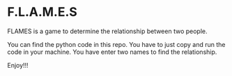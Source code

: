 # F.L.A.M.E.S
FLAMES is a game to determine the relationship between two people.

You can find the python code in this repo. You have to just copy and run the code in your machine.
You have enter two names to find the relationship.

Enjoy!!!
